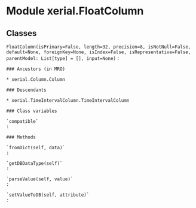Module xerial.FloatColumn
=========================

Classes
-------

`FloatColumn(isPrimary=False, length=32, precision=8, isNotNull=False, default=None, foreignKey=None, isIndex=False, isRepresentative=False, parentModel: List[type] = [], input=None)`
:   

    ### Ancestors (in MRO)

    * xerial.Column.Column

    ### Descendants

    * xerial.TimeIntervalColumn.TimeIntervalColumn

    ### Class variables

    `compatible`
    :

    ### Methods

    `fromDict(self, data)`
    :

    `getDBDataType(self)`
    :

    `parseValue(self, value)`
    :

    `setValueToDB(self, attribute)`
    :